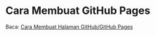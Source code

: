 # Cara Membuat GitHub Pages
Baca: <a href="https://codelatte.org/cara-membuat-github-pages//">Cara Membuat Halaman GitHub/GitHub Pages</a>
